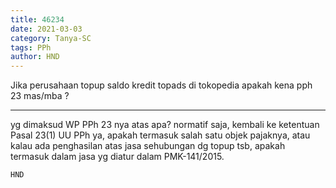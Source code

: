 ```yaml
---
title: 46234
date: 2021-03-03
category: Tanya-SC
tags: PPh
author: HND
---
```


Jika perusahaan topup saldo kredit topads di tokopedia apakah kena pph 23 mas/mba ?

---

yg dimaksud WP PPh 23 nya atas apa? normatif saja, kembali ke ketentuan Pasal 23(1) UU PPh ya, apakah termasuk salah satu objek pajaknya, atau kalau ada penghasilan atas jasa sehubungan dg topup tsb, apakah termasuk dalam jasa yg diatur dalam PMK-141/2015.

`HND`
